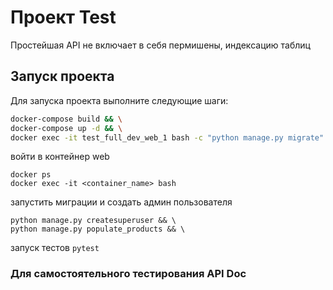 # Проект Test

Простейшая API не включает в себя пермишены, индексацию таблиц

## Запуск проекта

Для запуска проекта выполните следующие шаги:

```bash
docker-compose build && \
docker-compose up -d && \
docker exec -it test_full_dev_web_1 bash -c "python manage.py migrate"
```

войти в контейнер web
```
docker ps
docker exec -it <container_name> bash
```

запустить миграции и создать админ пользователя
``` 
python manage.py createsuperuser && \
python manage.py populate_products && \
```

запуск тестов
``` pytest ```

### Для самостоятельного тестирования API Doc


